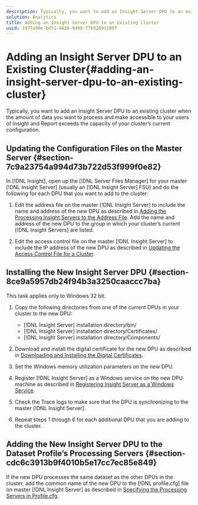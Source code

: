 ```yaml
---
description: Typically, you want to add an Insight Server DPU to an existing cluster when the amount of data you want to process and make accessible to your users of Insight and Report exceeds the capacity of your cluster’s current configuration.
solution: Analytics
title: Adding an Insight Server DPU to an Existing Cluster
uuid: 1977a90e-bd51-4838-9498-f7692891109f
---
```


# Adding an Insight Server DPU to an Existing Cluster{#adding-an-insight-server-dpu-to-an-existing-cluster}

Typically, you want to add an Insight Server DPU to an existing cluster when the amount of data you want to process and make accessible to your users of Insight and Report exceeds the capacity of your cluster’s current configuration.

## Updating the Configuration Files on the Master Server {#section-7c9a23754a994d73b722d53f999f0e82}

In [!DNL Insight], open up the [!DNL Server Files Manager] for your master [!DNL Insight Server] (usually an [!DNL Insight Server] FSU) and do the following for each DPU that you want to add to the cluster:

1. Edit the address file on the master [!DNL Insight Server] to include the name and address of the new DPU as described in [Adding the Processing Insight Servers to the Address File](../../../../../home/c-inst-svr/c-install-ins-svr/c-ins-svr-clstrs/c-inst-ins-svr-clstr/c-inst-proc-clstr/c-config-mstr-ins-svr-clstr.md#section-2fe5298180164e8dbaa59ea6b6ff682d). Add the name and address of the new DPU to the group in which your cluster’s current [!DNL Insight Servers] are listed. 

1. Edit the access control file on the master [!DNL Insight Server] to include the IP address of the new DPU as described in [Updating the Access Control File for a Cluster](../../../../../home/c-inst-svr/c-install-ins-svr/c-ins-svr-clstrs/c-inst-ins-svr-clstr/c-inst-proc-clstr/c-config-mstr-ins-svr-clstr.md#section-fce1367d92a445168c35e9ca506e7d6b).

## Installing the New Insight Server DPU {#section-8ce9a5957db24f94b3a3250caaccc7ba}

This task applies only to Windows 32 bit.

1. Copy the following directories from one of the current DPUs in your cluster to the new DPU:

    * [!DNL Insight Server] installation directory/bin/ 
    * [!DNL Insight Server] installation directory/Certificates/ 
    * [!DNL Insight Server] installation directory/Components/

1. Download and install the digital certificate for the new DPU as described in [Downloading and Installing the Digital Certificates](../../../../../home/c-inst-svr/c-install-ins-svr/t-install-proc-inst-svr-dpu/c-dnld-dgtl-cert/c-dnld-dgtl-cert.md#concept-4f79c240492f4e52b6375b4b3bbefa17). 
1. Set the Windows memory utilization parameters on the new DPU. 
1. Register [!DNL Insight Server] as a Windows service on the new DPU machine as described in [Registering Insight Server as a Windows Service](../../../../../home/c-inst-svr/c-install-ins-svr/t-install-proc-inst-svr-dpu/c-reg-wdws-svc.md#concept-f2c7aa891d544a2595aa01d0d796a540). 

1. Check the Trace logs to make sure that the DPU is synchronizing to the master [!DNL Insight Server]. 
1. Repeat steps 1 through 6 for each additional DPU that you are adding to the cluster.

## Adding the New Insight Server DPU to the Dataset Profile’s Processing Servers {#section-cdc6c3913b9f4010b5e17cc7ec85e849}

If the new DPU processes the same dataset as the other DPUs in the cluster, add the common name of the new DPU to the [!DNL profile.cfg] file on master [!DNL Insight Server] as described in [Specifying the Processing Servers in Profile.cfg](../../../../../home/c-inst-svr/c-install-ins-svr/c-ins-svr-clstrs/c-inst-ins-svr-clstr/c-inst-proc-clstr/c-config-prof-run-clstr.md#section-99664e072c21462f91fbafb6d893fcf9). 
